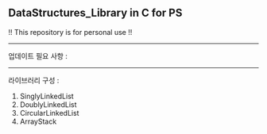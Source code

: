 DataStructures_Library in C for PS
---------------------------------------------
!! This repository is for personal use !!

----------------------------------------------
업데이트 필요 사항 :



----------------------------------------------
라이브러리 구성 :
1. SinglyLinkedList
2. DoublyLinkedList
3. CircularLinkedList
4. ArrayStack
